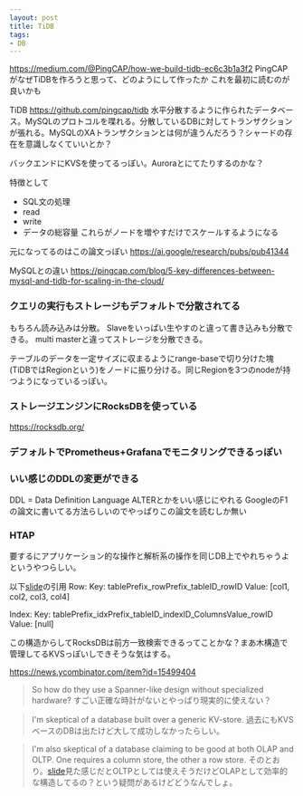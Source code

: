 ```yaml
---
layout: post
title: TiDB
tags:
- DB
---
```


https://medium.com/@PingCAP/how-we-build-tidb-ec6c3b1a3f2
PingCAPがなぜTiDBを作ろうと思って、どのようにして作ったか
これを最初に読むのが良いかも

TiDB
https://github.com/pingcap/tidb
水平分散するように作られたデータベース。MySQLのプロトコルを喋れる。分散しているDBに対してトランザクションが張れる。MySQLのXAトランザクションとは何が違うんだろう？シャードの存在を意識しなくていいとか？

バックエンドにKVSを使ってるっぽい。Auroraとにてたりするのかな？

特徴として
* SQL文の処理
* read
* write
* データの総容量
これらがノードを増やすだけでスケールするようになる

元になってるのはこの論文っぽい
https://ai.google/research/pubs/pub41344

MySQLとの違い
https://pingcap.com/blog/5-key-differences-between-mysql-and-tidb-for-scaling-in-the-cloud/

### クエリの実行もストレージもデフォルトで分散されてる
もちろん読み込みは分散。
Slaveをいっぱい生やすのと違って書き込みも分散できる。
multi masterと違ってストレージを分散できる。

テーブルのデータを一定サイズに収まるようにrange-baseで切り分けた塊(TiDBではRegionという)をノードに振り分ける。同じRegionを3つのnodeが持つようになっているっぽい。

### ストレージエンジンにRocksDBを使っている
https://rocksdb.org/

### デフォルトでPrometheus+Grafanaでモニタリングできるっぽい

### いい感じのDDLの変更ができる
DDL = Data Definition Language
ALTERとかをいい感じにやれる
GoogleのF1の論文に書いてる方法らしいのでやっぱりこの論文を読むしか無い

### HTAP
要するにアプリケーション的な操作と解析系の操作を同じDB上でやれちゃうよというやつらしい。


[slide]: https://www.slideshare.net/morgo/tidb-introduction

以下[slide][]の引用
Row:
Key: tablePrefix_rowPrefix_tableID_rowID
Value: [col1, col2, col3, col4]

Index:
Key: tablePrefix_idxPrefix_tableID_indexID_ColumnsValue_rowID
Value: [null]

この構造からしてRocksDBは前方一致検索できるってことかな？まあ木構造で管理してるKVSっぽいしできそうな気はする。


https://news.ycombinator.com/item?id=15499404
> So how do they use a Spanner-like design without specialized hardware?
すごい正確な時計がないとやっぱり現実的に使えない？

> I'm skeptical of a database built over a generic KV-store. 
過去にもKVSベースのDBは出たけど大して成功しなかったらしい。

> I'm also skeptical of a database claiming to be good at both OLAP and OLTP. One requires a column store, the other a row store.
そのとおり。[slide][]見た感じだとOLTPとしては使えそうだけどOLAPとして効率的な構造してるの？という疑問があるけどどうなんでしょ。
